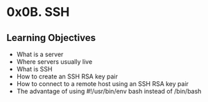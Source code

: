 <h1>0x0B. SSH</h1>
<h2>Learning Objectives</h2>
<ul>
<li>What is a server</li>
<li>Where servers usually live</li>
<li>What is SSH</li>
<li>How to create an SSH RSA key pair</li>
<li>How to connect to a remote host using an SSH RSA key pair</li>
<li>The advantage of using #!/usr/bin/env bash instead of /bin/bash</li>
</ul>

